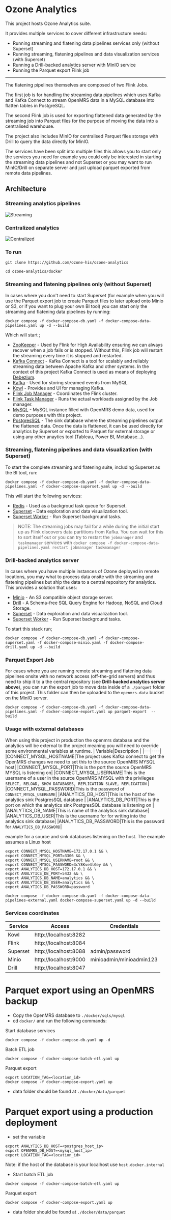 # Ozone Analytics
This project hosts Ozone Analytics suite.

It provides multiple services to cover different infrastructure needs:

- Running streaming and flatening data pipelines services only (without Superset)
- Running streaming, flatening pipelines and data visualization services (with Superset)
- Running a Drill-backed analytics server with MinIO service
- Running the Parquet export Flink job

---
The flatening pipelines themselves are composed of two Flink Jobs.

The first job is for handling the streaming data pipelines which uses Kafka and Kafka Connect to stream OpenMRS data in a MySQL database into flatten tables in PostgreSQL.

The second Flink job is used for exporting flattened data generated by the streaming job into Parquet files for the purpose of moving the data into a centralised warehouse.

The project also includes MinIO for centralised Parquet files storage with Drill to query the data directly for MinIO.

The services have been split into multiple files this allows you to start only the services you need for example you could only be interested in starting the streaming data pipelines and not Superset or you may want to run  MinIO/Drill on separate server and just upload  parquet exported from remote data pipelines.

## Architecture

### Streaming analytics pipelines

![Streaming](readme/Streaming.jpg)

### Centralized analytics
![Centralized](readme/Centralized.jpg)

### To run

`git clone https://github.com/ozone-his/ozone-analytics`

`cd ozone-analytics/docker `

### Streaming and flatening pipelines only (without Superset)

In cases where you don't need to start Superset (for example when you will use the Parquet export job to create Parquet files to later upload onto Minio or S3, or if you want to plug your own BI tool) you can start only the streaming and flatening data pipelines by running:

`docker compose -f docker-compose-db.yaml -f docker-compose-data-pipelines.yaml up -d --build`

Which will start ;

* [ZooKeeper](https://zookeeper.apache.org/ "ZooKeeper") - Used by Flink for High Availability ensuring we can always recover when a job fails or is stopped. Without this, Flink job will restart the streaming every time it is stopped and restarted.
* [Kafka Connect](https://docs.confluent.io/platform/current/connect/ "Kafka Connect")  - Kafka Connect is a tool for scalably and reliably streaming data between Apache Kafka and other systems. In the context of this project Kafka Connect is used as means of deploying [Debezium](https://debezium.io/documentation/reference/stable/architecture.html "Debezium").
* [Kafka](https://kafka.apache.org/ "Kafka") - Used for storing streamed events from MySQL.
* [Kowl](https://github.com/redpanda-data/kowl "Kowl") - Provides and UI for managing Kafka.
* [Flink Job Manager](https://nightlies.apache.org/flink/flink-docs-master/docs/internals/job_scheduling/ "Flink Job Manager") - Coordinates the Flink cluster.
* [Flink Task Manager](https://nightlies.apache.org/flink/flink-docs-master/docs/internals/task_lifecycle/ "Flink Task Manager") - Runs the actual workloads assigned by the Job manager.
* [MySQL](https://www.mysql.com/ "MySQL") - MySQL instance filled with OpenMRS demo data, used for demo purposes with this project.
* [PostgresSQL](https://www.postgresql.org/ "PostgresSQL") - The sink database where the streaming pipelines output the flattened data. Once the data is flattened, it can be used directly for analytics by Superset or exported to Parquet for external storage or using any other anaytics tool (Tableau, Power BI, Metabase...).

###  Streaming, flatening pipelines and data visualization (with Superset)

To start the complete streaming and flatening suite, including Superset as the BI tool, run:

`docker compose -f docker-compose-db.yaml -f docker-compose-data-pipelines.yaml -f docker-compose-superset.yaml up -d --build`

This will start the following services:

* [Redis](https://redis.io/ "Redis") - Used as a backgroud task queue for Superset.
* [Superset](https://superset.apache.org/ "Superset") - Data exploration and data visualization tool.
* [Superset Worker](https://superset.apache.org/docs/intro "Superset Worker") - Run Superset background tasks.


> NOTE: The streaming jobs may fail for a while during the initial start up as Flink discovers data partitions from Kafka. You can wait for this to sort itself out or you can try to restart the `jobmanager` and `taskmanager` services with `docker compose -f docker-compose-data-pipelines.yaml restart jobmanager taskmanager`

### Drill-backed analytics server

In cases where you have multiple instances of Ozone deployed in remote locations, you may what to process data onsite with the streaming and flatening pipelines but ship the data to a central repository for analytics. This provides a solution that uses:
* [Minio](https://min.io/ "Minio") - An S3 compatible object storage server.
* [Drill](https://drill.apache.org/ "Drill") - A Schema-free SQL Query Engine for Hadoop, NoSQL and Cloud Storage.
* [Superset](https://superset.apache.org/ "Superset") - Data exploration and data visualization tool.
* [Superset Worker](https://superset.apache.org/docs/intro "Superset Worker") - Run Superset background tasks.

To start this stack run;

`docker compose -f docker-compose-db.yaml -f docker-compose-superset.yaml -f docker-compose-minio.yaml -f docker-compose-drill.yaml up -d --build`

### Parquet Export Job
For cases where you are running remote streaming and flatening data pipelines onsite with no network access (off-the-grid servers) and thus need to ship it to a the central repository (see **Drill-backed analytics server above**), you can run the export job to move data inside of a `./parquet`  folder of this project. This folder can then be uploaded  to the `openmrs-data` bucket on the MinIO server.

`docker compose -f docker-compose-db.yaml -f docker-compose-data-pipelines.yaml -f docker-compose-export.yaml up parquet-export  --build`

### Usage with external databases

When using this project in production the openmrs database and the analytics will be external to the project meaning you will need to override some environmental variables at runtime.
| Variable|Description |
|---|----|
|CONNECT_MYSQL_HOSTNAME|The project uses Kafka connect to get the OpenMRS changes we need to set this to the source OpenMRS MYSQL host|
|CONNECT_MYSQL_PORT|This is the port the source OpenMRS MYSQL is listening on|
|CONNECT_MYSQL_USERNAME|This is the username of a user in the source  OpenMRS MYSQL with the privileges `SELECT, RELOAD, SHOW DATABASES, REPLICATION SLAVE, REPLICATION` |
|CONNECT_MYSQL_PASSWORD|This is the password of `CONNECT_MYSQL_USERNAME`|
|ANALYTICS_DB_HOST|This is the host of the analytics sink PostgresSQL database |
|ANALYTICS_DB_PORT|This is the port on which the analytics sink PostgresSQL database is listening on |
|ANALYTICS_DB_NAME|This is name of the analytics sink database|
|ANALYTICS_DB_USER|This is the username for for writing into the analytics sink database|
|ANALYTICS_DB_PASSWORD|This is the password for `ANALYTICS_DB_PASSWORD`|

example for a source and sink databases listening on the host. The example assumes a Linux host

```
export CONNECT_MYSQL_HOSTNAME=172.17.0.1 && \
export CONNECT_MYSQL_PORT=3306 && \
export CONNECT_MYSQL_USERNAME=root && \
export CONNECT_MYSQL_PASSWORD=3cY8Kve4lGey && \
export ANALYTICS_DB_HOST=172.17.0.1 && \
export ANALYTICS_DB_PORT=5432 && \
export ANALYTICS_DB_NAME=analytics && \
export ANALYTICS_DB_USER=analytics && \
export ANALYTICS_DB_PASSWORD=password
```

`docker compose -f docker-compose-db.yaml -f docker-compose-data-pipelines-external.yaml docker-compose-superset.yaml up -d --build`

### Services coordinates
| Service  |   Access| Credentials|
| ------------ | ------------ |------------ |
| Kowl  |  http://localhost:8282 | |
| Flink  |  http://localhost:8084 | |
| Superset  | http://localhost:8088  | admin/password|
| Minio   | http://localhost:9000   |minioadmin/minioadmin123|
| Drill  |  http://localhost:8047 | |


# Parquet export using an OpenMRS backup

-  Copy the OpenMRS database to `./docker/sqls/mysql`
-  cd `docker/` and run the following commands: 

Start database services
```
docker compose -f docker-compose-db.yaml up -d 
```
Batch ETL job
```
docker compose -f docker-compose-batch-etl.yaml up
```
Parquet export
```
export LOCATION_TAG=<location_id>
docker compose -f docker-compose-export.yaml up
```
- data folder should be found at `./docker/data/parquet`

# Parquet export using a production deployment

- set the variable
```
export ANALYTICS_DB_HOST=<postgres_host_ip>
export OPENMRS_DB_HOST=<mysql_host_ip>
export LOCATION_TAG=<location_id>
```
Note: if the host of the database is your localhost use `host.docker.internal`

- Start batch ETL job
```
docker compose -f docker-compose-batch-etl.yaml up
```
Parquet export
```
docker compose -f docker-compose-export.yaml up
```
- data folder should be found at `./docker/data/parquet`
